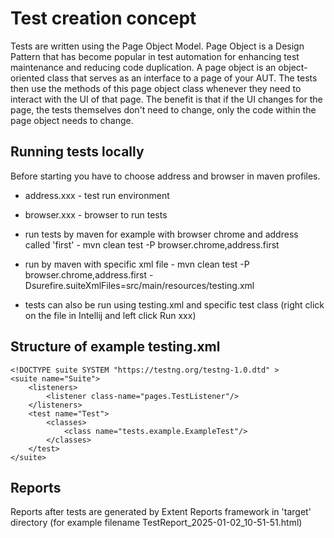 # Test creation concept

Tests are written using the Page Object Model.
Page Object is a Design Pattern that has become popular in test automation for enhancing test maintenance and reducing code duplication. A page object is an object-oriented class that serves as an interface to a page of your AUT. The tests then use the methods of this page object class whenever they need to interact with the UI of that page. The benefit is that if the UI changes for the page, the tests themselves don't need to change, only the code within the page object needs to change.

## Running tests locally

Before starting you have to choose address and browser in maven profiles.
* address.xxx - test run environment
* browser.xxx - browser to run tests

* run tests by maven for example with browser chrome and address called 'first' - mvn clean test -P browser.chrome,address.first
* run by maven with specific xml file - mvn clean test -P browser.chrome,address.first -Dsurefire.suiteXmlFiles=src/main/resources/testing.xml
* tests can also be run using testing.xml and specific test class (right click on the file in Intellij and left click Run xxx)

## Structure of example testing.xml
````
<!DOCTYPE suite SYSTEM "https://testng.org/testng-1.0.dtd" >
<suite name="Suite">
    <listeners>
        <listener class-name="pages.TestListener"/>
    </listeners>
    <test name="Test">
        <classes>
            <class name="tests.example.ExampleTest"/>
        </classes>
    </test>
</suite>
````

## Reports

Reports after tests are generated by Extent Reports framework in 'target' directory (for example filename TestReport_2025-01-02_10-51-51.html)